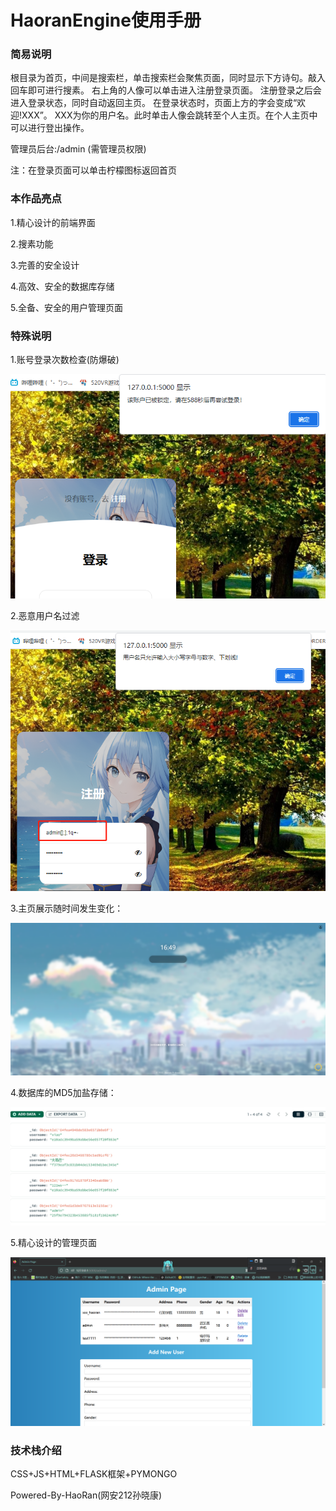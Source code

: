 # HaoranEngine使用手册

### 简易说明

根目录为首页，中间是搜索栏，单击搜索栏会聚焦页面，同时显示下方诗句。敲入回车即可进行搜素。
右上角的人像可以单击进入注册登录页面。
注册登录之后会进入登录状态，同时自动返回主页。
在登录状态时，页面上方的字会变成“欢迎!XXX”。
XXX为你的用户名。此时单击人像会跳转至个人主页。在个人主页中可以进行登出操作。

管理员后台:/admin (需管理员权限)





注：在登录页面可以单击柠檬图标返回首页



### 本作品亮点

1.精心设计的前端界面

2.搜素功能

3.完善的安全设计

4.高效、安全的数据库存储

5.全备、安全的用户管理页面



### 特殊说明

1.账号登录次数检查(防爆破)

![1694421555336](pic\1694421555336.png)



2.恶意用户名过滤



![1694421674139](pic\1694421674139.png)



3.主页展示随时间发生变化：

![1694422285910](pic\1694422285910.png)



4.数据库的MD5加盐存储：

![1694422769009](pic\1694422769009.png)

5.精心设计的管理页面

![1694566809666](pic\1694566809666.png)





### 技术栈介绍

CSS+JS+HTML+FLASK框架+PYMONGO









Powered-By-HaoRan(网安212孙晓康)

